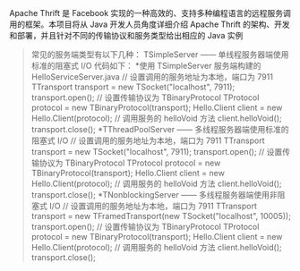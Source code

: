 Apache Thrift 是 Facebook 实现的一种高效的、支持多种编程语言的远程服务调用的框架。本项目将从 Java 开发人员角度详细介绍 Apache Thrift 的架构、开发和部署，并且针对不同的传输协议和服务类型给出相应的 Java 实例

>常见的服务端类型有以下几种：
TSimpleServer —— 单线程服务器端使用标准的阻塞式 I/O
代码如下：
*使用 TSimpleServer 服务端构建的 HelloServiceServer.java
  // 设置调用的服务地址为本地，端口为 7911 
   TTransport transport = new TSocket("localhost", 7911); 
   transport.open(); 
   // 设置传输协议为 TBinaryProtocol 
   TProtocol protocol = new TBinaryProtocol(transport); 
   Hello.Client client = new Hello.Client(protocol); 
   // 调用服务的 helloVoid 方法
   client.helloVoid(); 
   transport.close(); 
*TThreadPoolServer —— 多线程服务器端使用标准的阻塞式 I/O
   // 设置调用的服务地址为本地，端口为 7911 
   TTransport transport = new TSocket("localhost", 7911); 
   transport.open(); 
   // 设置传输协议为 TBinaryProtocol 
   TProtocol protocol = new TBinaryProtocol(transport); 
   Hello.Client client = new Hello.Client(protocol); 
   // 调用服务的 helloVoid 方法
   client.helloVoid(); 
   transport.close(); 
*TNonblockingServer —— 多线程服务器端使用非阻塞式 I/O
  // 设置调用的服务地址为本地，端口为 7911 
  TTransport transport = new TFramedTransport(new TSocket("localhost", 10005));
  transport.open(); 
  // 设置传输协议为 TBinaryProtocol 
  TProtocol protocol = new TBinaryProtocol(transport); 
  Hello.Client client = new Hello.Client(protocol); 
  // 调用服务的 helloVoid 方法
  client.helloVoid(); 
  transport.close(); 
